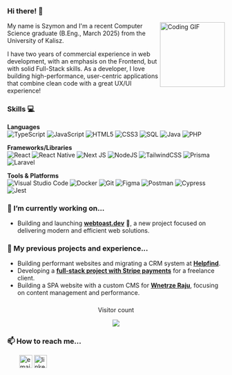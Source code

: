 ### Hi there! 👋
<img align="right" height="150" src="https://www.icegif.com/wp-content/uploads/2022/05/icegif-102.gif" alt="Coding GIF" />
My name is Szymon and I'm a recent Computer Science graduate (B.Eng., March 2025) from the University of Kalisz.

I have two years of commercial experience in web development, with an emphasis on the Frontend, but with solid Full-Stack skills. As a developer, I love building high-performance, user-centric applications that combine clean code with a great UX/UI experience!

### Skills 💻
**Languages**&nbsp;&nbsp;&nbsp;&nbsp;&nbsp;&nbsp;&nbsp;&nbsp;&nbsp;&nbsp;&nbsp;&nbsp;&nbsp;&nbsp;&nbsp;&nbsp;&nbsp;&nbsp;&nbsp;&nbsp;&nbsp;&nbsp;&nbsp;&nbsp;
<br />
![TypeScript](https://img.shields.io/badge/typescript-%23007ACC.svg?style=for-the-badge&logo=typescript&logoColor=white)
![JavaScript](https://img.shields.io/badge/javascript-%23323330.svg?style=for-the-badge&logo=javascript&logoColor=%23F7DF1E)
![HTML5](https://img.shields.io/badge/html5-%23E34F26.svg?style=for-the-badge&logo=html5&logoColor=white)
![CSS3](https://img.shields.io/badge/css3-%231572B6.svg?style=for-the-badge&logo=css3&logoColor=white)
![SQL](https://img.shields.io/badge/sql-%23025E8C.svg?style=for-the-badge&logo=postgresql&logoColor=white)
![Java](https://img.shields.io/badge/java-%23ED8B00.svg?style=for-the-badge&logo=openjdk&logoColor=white)
![PHP](https://img.shields.io/badge/php-%23777BB4.svg?style=for-the-badge&logo=php&logoColor=white)

**Frameworks/Libraries**&nbsp;&nbsp;&nbsp;&nbsp;&nbsp;&nbsp;
<br />
![React](https://img.shields.io/badge/react-%2320232a.svg?style=for-the-badge&logo=react&logoColor=%2361DAFB)
![React Native](https://img.shields.io/badge/react_native-%2320232a.svg?style=for-the-badge&logo=react&logoColor=%2361DAFB)
![Next JS](https://img.shields.io/badge/Next-black?style=for-the-badge&logo=next.js&logoColor=white)
![NodeJS](https://img.shields.io/badge/node.js-6DA55F?style=for-the-badge&logo=node.js&logoColor=white)
![TailwindCSS](https://img.shields.io/badge/tailwindcss-%2338B2AC.svg?style=for-the-badge&logo=tailwind-css&logoColor=white)
![Prisma](https://img.shields.io/badge/Prisma-3982CE?style=for-the-badge&logo=Prisma&logoColor=white)
![Laravel](https://img.shields.io/badge/laravel-%23FF2D20.svg?style=for-the-badge&logo=laravel&logoColor=white)

**Tools & Platforms**&nbsp;&nbsp;&nbsp;&nbsp;&nbsp;&nbsp;&nbsp;&nbsp;&nbsp;&nbsp;&nbsp;&nbsp;&nbsp;&nbsp;&nbsp;&nbsp;&nbsp;&nbsp;&nbsp;&nbsp;
<br />
![Visual Studio Code](https://img.shields.io/badge/Visual%20Studio%20Code-0078d7.svg?style=for-the-badge&logo=visual-studio-code&logoColor=white)
![Docker](https://img.shields.io/badge/docker-%230db7ed.svg?style=for-the-badge&logo=docker&logoColor=white)
![Git](https://img.shields.io/badge/git-%23F05033.svg?style=for-the-badge&logo=git&logoColor=white)
![Figma](https://img.shields.io/badge/figma-%23F24E1E.svg?style=for-the-badge&logo=figma&logoColor=white)
![Postman](https://img.shields.io/badge/Postman-FF6C37?style=for-the-badge&logo=postman&logoColor=white)
![Cypress](https://img.shields.io/badge/-cypress-%23E5E5E5?style=for-the-badge&logo=cypress&logoColor=058a5e)
![Jest](https://img.shields.io/badge/-jest-%23C21325?style=for-the-badge&logo=jest&logoColor=white)

### 🔭 I’m currently working on...
* Building and launching **[webtoast.dev](https://webtoast.dev)** 🍞, a new project focused on delivering modern and efficient web solutions.

### 👯 My previous projects and experience...
* Building performant websites and migrating a CRM system at **[Helpfind](https://helpfind.pl)**.
* Developing a **[full-stack project with Stripe payments](https://bnp.global)** for a freelance client.
* Building a SPA website with a custom CMS for **[Wnetrze Raju](https://wnetrze-raju.vercel.app)**, focusing on content management and performance.

###

<div align="center">
    <p>Visitor count</p>
  <img src="https://profile-counter.glitch.me/szymon-grzesiak/count.svg?"  />
</div>

### 📫 How to reach me...
&nbsp;&nbsp;&nbsp;&nbsp;&nbsp;&nbsp;
<a href="mailto:szymongrzesiak.work@gmail.com"><img width=30 src="https://img.icons8.com/color/96/000000/gmail.png" alt="email"/></a>
<a href="https://www.linkedin.com/in/szymongrzesiak/"><img width=30 src="https://img.icons8.com/color/96/000000/linkedin.png" alt="linkedin"/></a>
